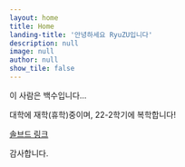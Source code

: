 ```yaml
---
layout: home
title: Home
landing-title: '안녕하세요 RyuZU입니다'
description: null
image: null
author: null
show_tile: false
---
```


이 사람은 백수입니다...

대학에 재학(휴학)중이며, 22-2학기에 복학합니다!

[솔브드 링크](https://solved.ac/profile/dbrua1222)

감사합니다.